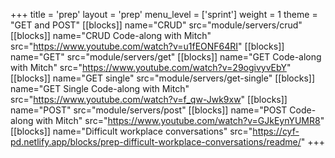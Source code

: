 +++
title = 'prep'
layout = 'prep'
menu_level = ['sprint']
weight = 1
theme = "GET and POST"
[[blocks]]
name="CRUD"
src="module/servers/crud"
[[blocks]]
name="CRUD Code-along with Mitch"
src="https://www.youtube.com/watch?v=u1fEONF64RI"
[[blocks]]
name="GET"
src="module/servers/get"
[[blocks]]
name="GET Code-along with Mitch"
src="https://www.youtube.com/watch?v=29ogivyvEbY"
[[blocks]]
name="GET single"
src="module/servers/get-single"
[[blocks]]
name="GET Single Code-along with Mitch"
src="https://www.youtube.com/watch?v=f_qw-Jwk9xw"
[[blocks]]
name="POST"
src="module/servers/post"
[[blocks]]
name="POST Code-along with Mitch"
src="https://www.youtube.com/watch?v=GJkEynYUMR8"
[[blocks]]
name="Difficult workplace conversations"
src="https://cyf-pd.netlify.app/blocks/prep-difficult-workplace-conversations/readme/"
+++
